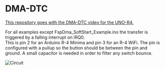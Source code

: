 # DMA-DTC
[This repository goes with the DMA-DTC video for the UNO-R4.](https://youtu.be/GLSrd_NXoj0)


For all examples except FspDma_SoftStart_Example.ino the transfer is triggered by a falling interrupt on IRQ0.  
This is pin 2 for an Arduino R-4 Minima and pin 3 for an R-4 WiFi.
The pin is configured with a pullup so the button should be between the pin and ground.
A small capacitor is needed in order to filter any switch bounce.  

![Circuit](https://github.com/Delta-G-Videos/DMA-DTC/assets/6957239/415d74a5-cba8-46fe-b974-b4a995237dba)
